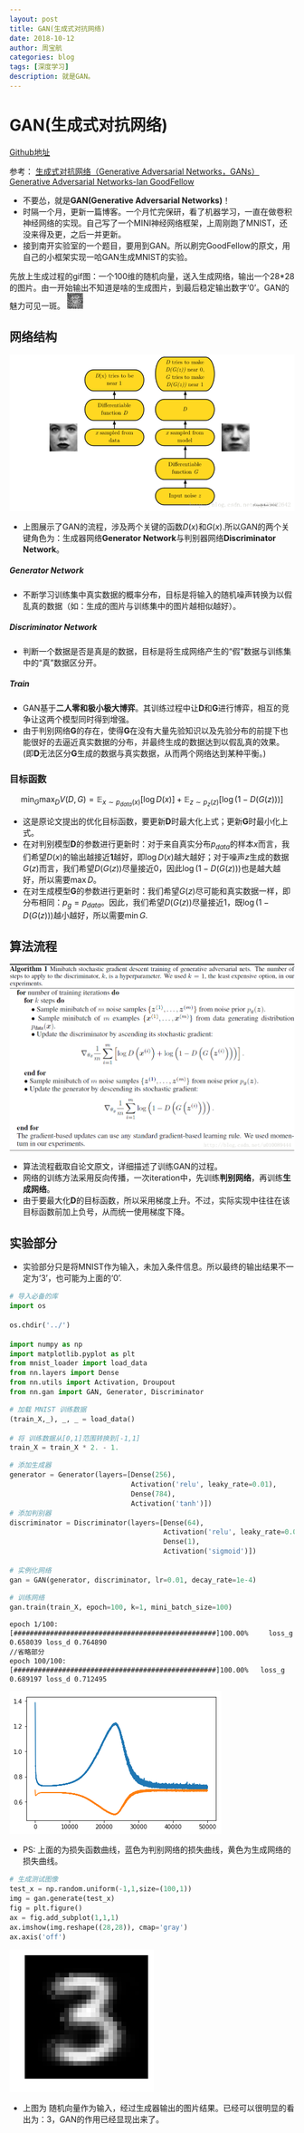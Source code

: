 ```yaml
---
layout: post
title: GAN(生成式对抗网络)
date: 2018-10-12
author: 周宝航
categories: blog
tags: [深度学习]
description: 就是GAN。
---
```


# GAN(生成式对抗网络)

[Github地址](https://github.com/zhoubaohang/deep-learning-notes/tree/master/Deep%20Neural%20Network)

参考：
[生成式对抗网络（Generative Adversarial Networks，GANs）](https://blog.csdn.net/u010089444/article/details/78946039)
[Generative Adversarial Networks-Ian GoodFellow](http://papers.nips.cc/paper/5423-generative-adversarial-nets
)

- 不要怂，就是**GAN(Generative Adversarial Networks)**！
- 时隔一个月，更新一篇博客。一个月忙完保研，看了机器学习，一直在做卷积神经网络的实现。自己写了一个MINI神经网络框架，上周刚跑了MNIST，还没来得及更，之后一并更新。
- 接到南开实验室的一个题目，要用到GAN。所以刷完GoodFellow的原文，用自己的小框架实现一哈GAN生成MNIST的实验。

先放上生成过程的gif图：一个100维的随机向量，送入生成网络，输出一个28*28的图片。由一开始输出不知道是啥的生成图片，到最后稳定输出数字‘0’。GAN的魅力可见一斑。
![gif](\img\2018-10-12-output.gif)

## 网络结构

![png](\img\2018-10-12-model.png)

- 上图展示了GAN的流程，涉及两个关键的函数$D(x)$和$G(x)$.所以GAN的两个关键角色为：生成器网络**Generator Network**与判别器网络**Discriminator Network**。

##### Generator Network

- 不断学习训练集中真实数据的概率分布，目标是将输入的随机噪声转换为以假乱真的数据（如：生成的图片与训练集中的图片越相似越好）。

##### Discriminator Network

- 判断一个数据是否是真是的数据，目标是将生成网络产生的“假”数据与训练集中的“真”数据区分开。

##### Train

- GAN基于**二人零和极小极大博弈**。其训练过程中让**D**和**G**进行博弈，相互的竞争让这两个模型同时得到增强。
- 由于判别网络**G**的存在，使得**G**在没有大量先验知识以及先验分布的前提下也能很好的去逼近真实数据的分布，并最终生成的数据达到以假乱真的效果。(即**D**无法区分**G**生成的数据与真实数据，从而两个网络达到某种平衡。)

### 目标函数

$$
\min_G \max_D V(D,G) = \mathbb{E}_{x \sim p_{data}(x)}[\log D(x)] + \mathbb{E}_{z \sim p_z(z)}[\log (1 - D(G(z)))]
$$

- 这是原论文提出的优化目标函数，要更新**D**时最大化上式；更新**G**时最小化上式。
- 在对判别模型**D**的参数进行更新时：对于来自真实分布$p_{data}$的样本$x$而言，我们希望$D(x)$的输出越接近**1**越好，即$\log D(x)$越大越好；对于噪声$z$生成的数据$G(z)$而言，我们希望$D(G(z))$尽量接近0，因此$\log (1-D(G(z)))$也是越大越好，所以需要$\max D$。
- 在对生成模型**G**的参数进行更新时：我们希望$G(z)$尽可能和真实数据一样，即分布相同：$p_g = p_{data}$。因此，我们希望$D(G(z))$尽量接近1，既$\log (1-D(G(z)))$越小越好，所以需要$\min G$.

## 算法流程

![png](\img\2018-10-12-algorithm.png)

- 算法流程截取自论文原文，详细描述了训练GAN的过程。
- 网络的训练方法采用反向传播，一次iteration中，先训练**判别网络**，再训练**生成网络**。
- 由于要最大化**D**的目标函数，所以采用梯度上升。不过，实际实现中往往在该目标函数前加上负号，从而统一使用梯度下降。

## 实验部分

- 实验部分只是将MNIST作为输入，未加入条件信息。所以最终的输出结果不一定为‘3’，也可能为上面的‘0’.

```python
# 导入必备的库
import os

os.chdir('../')

import numpy as np
import matplotlib.pyplot as plt
from mnist_loader import load_data
from nn.layers import Dense
from nn.utils import Activation, Droupout
from nn.gan import GAN, Generator, Discriminator
```


```python
# 加载 MNIST 训练数据
(train_X,_), _, _ = load_data()

# 将 训练数据从[0,1]范围转换到[-1,1]
train_X = train_X * 2. - 1.
```


```python
# 添加生成器
generator = Generator(layers=[Dense(256),
                              Activation('relu', leaky_rate=0.01),
                              Dense(784),
                              Activation('tanh')])
# 添加判别器
discriminator = Discriminator(layers=[Dense(64),
                                      Activation('relu', leaky_rate=0.01),
                                      Dense(1),
                                      Activation('sigmoid')])

# 实例化网络
gan = GAN(generator, discriminator, lr=0.01, decay_rate=1e-4)
```


```python
# 训练网络
gan.train(train_X, epoch=100, k=1, mini_batch_size=100)
```

    epoch 1/100:[##################################################]100.00% 	loss_g 0.658039	loss_d 0.764890
	//省略部分
    epoch 100/100:[##################################################]100.00% 	loss_g 0.689197	loss_d 0.712495


![png](\img\2018-10-12-output_4_1.png)


- PS: 上面的为损失函数曲线，蓝色为判别网络的损失曲线，黄色为生成网络的损失曲线。


```python
# 生成测试图像
test_x = np.random.uniform(-1,1,size=(100,1))
img = gan.generate(test_x)
fig = plt.figure()
ax = fig.add_subplot(1,1,1)
ax.imshow(img.reshape((28,28)), cmap='gray')
ax.axis('off')
```

![png](\img\2018-10-12-output_6_1.png)

- 上图为 随机向量作为输入，经过生成器输出的图片结果。已经可以很明显的看出为：3，GAN的作用已经显现出来了。

